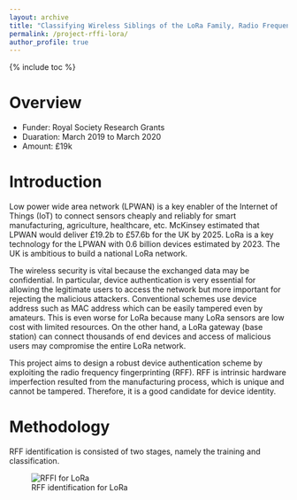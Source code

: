 ```yaml
---
layout: archive
title: "Classifying Wireless Siblings of the LoRa Family, Radio Frequency Fingerprint Identification using Deep Learning"
permalink: /project-rffi-lora/
author_profile: true
---
```

{% include toc %} 

# Overview
* Funder: Royal Society Research Grants
* Duaration: March 2019 to March 2020
* Amount: £19k

# Introduction
Low power wide area network (LPWAN) is a key enabler of the Internet of Things (IoT) to connect sensors cheaply and reliably for smart manufacturing, agriculture, healthcare, etc. McKinsey estimated that LPWAN would deliver £19.2b to £57.6b for the UK by 2025. LoRa is a key technology for the LPWAN with 0.6 billion devices estimated by 2023. The UK is ambitious to build a national LoRa network. 

The wireless security is vital because the exchanged data may be confidential. In particular, device authentication is very essential for allowing the legitimate users to access the network but more important for rejecting the malicious attackers. Conventional schemes use device address such as MAC address which can be easily tampered even by amateurs. This is even worse for LoRa because many LoRa sensors are low cost with limited resources. On the other hand, a LoRa gateway (base station) can connect thousands of end devices and access of malicious users may compromise the entire LoRa network.

This project aims to design a robust device authentication scheme by exploiting the radio frequency fingerprinting (RFF). RFF is intrinsic hardware imperfection resulted from the manufacturing process, which is unique and cannot be tampered. Therefore, it is a good candidate for device identity.

# Methodology
RFF identification is consisted of two stages, namely the training and classification.
 
<figure>
  <img src="{{site.url}}/images/rffi/rffi_lora.png" alt="RFFI for LoRa">
  <figcaption>RFF identification for LoRa </figcaption>
</figure>

